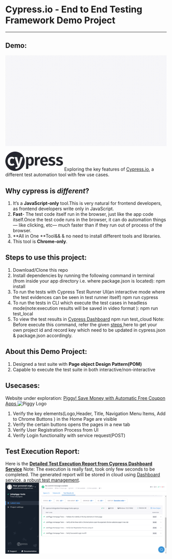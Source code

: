 # Cypress.io - End to End Testing Framework Demo Project
---

## Demo:
![Cypress Demo Project](demo/Execution_Demo.gif)

![Cypress Logo](/demo/cypress-logo.png) Exploring the key features of <a href="https://www.cypress.io/">Cypress.io</a>, a different test automation tool with few use cases.

## Why cypress is *different*?
1. It’s a **JavaScript-only** tool.This is very natural for frontend developers, as frontend developers write only in JavaScript.
2. **Fast**- The test code itself run in the browser, just like the app code itself.Once the test code runs in the browser, it can do automation things — like clicking, etc— much faster than if they run out of process of the browser.
3. **All in One **Tool&& & no need to install different tools and libraries.
4. This tool is **Chrome-only**.

## Steps to use this project:
1. Download/Clone this repo
2. Install dependencies by running the following command in terminal (from inside your app directory i.e. where package.json is located): 
npm install
3. To run the tests with Cypress Test Runner UI(an interactive mode where the test evidences can be seen in test runner itself)
npm run cypress
3. To run the tests in CLI which execute the test cases in headless mode(note:execution results will be saved in video format ):
npm run test_local
4. To view the test results in <a href="https://dashboard.cypress.io/"> Cypress Dashboard</a>
npm run test_cloud
Note: Before execute this command, refer the given <a href="https://docs.cypress.io/faq/questions/dashboard-faq.html#How-do-I-record-my-tests"> steps </a> here to get your own project id and record key which need to be updated in cypress.json & package.json accordingly.

## About this Demo Project:
1. Designed a test suite with **Page object Design Pattern(POM)**
2. Capable to execute the test suite in both interactive/non-interactive

## Usecases:
Website under exploration: <a href="https://www.joinpiggy.com/">Piggy! Save Money with Automatic Free Coupon Apps </a> ![Piggy Logo](/demo/piggy-logo.png) 
1. Verify the key elements(Logo,Header, Title, Navigation Menu Items, Add to Chrome Buttons ) in the Home Page are visible
2. Verify the certain buttons opens the pages in a new tab
3. Verify User Registration Process from UI
4. Verify Login functionality with service request(POST)

## Test Execution Report:
Here is the <a href="https://dashboard.cypress.io/projects/6i1fuw/runs/1/test-results">**Detailed Test Execution Report from Cypress Dashboard Service**</a>
Note: The execution is really fast, took only few seconds to be completed. The generated report will be stored in cloud using <a href="https://docs.cypress.io/faq/questions/dashboard-faq.html#article">Dashboard service, a robust test management</a>.
![Execution Report](/demo/Execution_Result.png)


